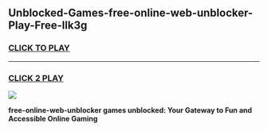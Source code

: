 
## Unblocked-Games-free-online-web-unblocker-Play-Free-llk3g
<h3>
<a href="https://premium76.site?title=free-online-web-unblocker&ref=21A">CLICK TO PLAY</a></h3>
<hr>

<h3>
<a href="https://premium76.site?title=free-online-web-unblocker&ref=21A">CLICK 2 PLAY</a>
  
</h3>

<a href="https://premium76.site?title=free-online-web-unblocker&ref=21A"><img src="https://clearcache.store/games.png"></a>


**free-online-web-unblocker games unblocked: Your Gateway to Fun and Accessible Online Gaming**
